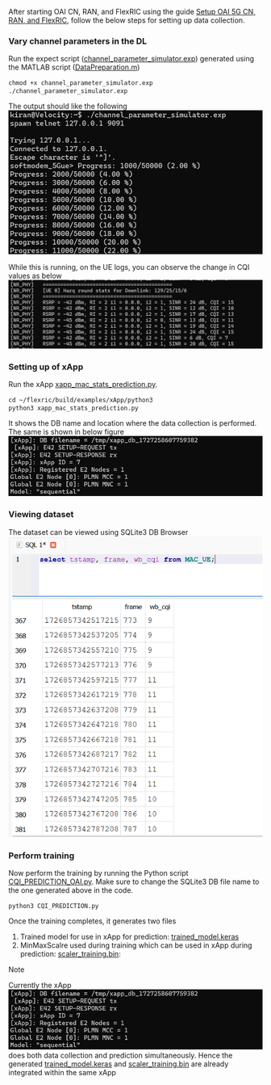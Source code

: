 After starting OAI CN, RAN, and FlexRIC using the guide [Setup OAI 5G CN, RAN, and FlexRIC](https://github.com/mprsk/CQI-Prediction/blob/main/docs/OAI%20Setup.md), follow the below steps for setting up data collection.

### Vary channel parameters in the DL
Run the expect script ([channel_parameter_simulator.exp](https://github.com/mprsk/CQI-Prediction/blob/main/channel_parameter_simulator.exp)) generated using the MATLAB script ([DataPreparation.m](https://github.com/mprsk/CQI-Prediction/blob/main/DataPreparation.m))
```
chmod +x channel_parameter_simulator.exp
./channel_parameter_simulator.exp
```
The output should like the following
![Channel simulator](https://github.com/mprsk/CQI-Prediction/blob/main/docs/img/ChannelSimulator.png)

While this is running, on the UE logs, you can observe the change in CQI values as below
![UE logs with cannel simulator](https://github.com/mprsk/CQI-Prediction/blob/main/docs/img/UE%20CQI%20Logs.png)

### Setting up of xApp
Run the xApp [xapp_mac_stats_prediction.py](https://github.com/mprsk/CQI-Prediction/blob/main/xapp_mac_stats_prediction.py). 
```
cd ~/flexric/build/examples/xApp/python3
python3 xapp_mac_stats_prediction.py
```

It shows the DB name and location where the data collection is performed. The same is shown in below figure
![xApp data collection](https://github.com/mprsk/CQI-Prediction/blob/main/docs/img/xApp%20DB%20location.png)

### Viewing dataset
The dataset can be viewed using SQLite3 DB Browser
![Sample training dataset](https://github.com/mprsk/CQI-Prediction/blob/main/docs/img/data.png)

### Perform training
Now perform the training by running the Python script [CQI_PREDICTION_OAI.py](https://github.com/mprsk/CQI-Prediction/blob/main/CQI_PREDICTION_OAI.py). Make sure to change the SQLite3 DB file name to the one generated above in the code.

```
python3 CQI_PREDICTION.py
```
Once the training completes, it generates two files
1) Trained model for use in xApp for prediction: [trained_model.keras](https://github.com/mprsk/CQI-Prediction/blob/main/trained_model.keras)
2) MinMaxScalre used during training which can be used in xApp during prediction: [scaler_training.bin](https://github.com/mprsk/CQI-Prediction/blob/main/scaler_training.bin): 

> [!NOTE]
> Currently the xApp ![xApp data collection](https://github.com/mprsk/CQI-Prediction/blob/main/docs/img/xApp%20DB%20location.png) does both data collection and prediction simultaneously. Hence the generated [trained_model.keras](https://github.com/mprsk/CQI-Prediction/blob/main/trained_model.keras) and [scaler_training.bin](https://github.com/mprsk/CQI-Prediction/blob/main/scaler_training.bin) are already integrated within the same xApp



